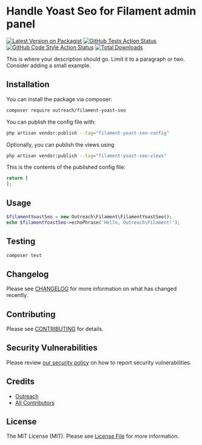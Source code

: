 # Handle Yoast Seo for Filament admin panel

[![Latest Version on Packagist](https://img.shields.io/packagist/v/outreach/filament-yoast-seo.svg?style=flat-square)](https://packagist.org/packages/outreach/filament-yoast-seo)
[![GitHub Tests Action Status](https://img.shields.io/github/actions/workflow/status/outreach/filament-yoast-seo/run-tests.yml?branch=main&label=tests&style=flat-square)](https://github.com/outreach/filament-yoast-seo/actions?query=workflow%3Arun-tests+branch%3Amain)
[![GitHub Code Style Action Status](https://img.shields.io/github/actions/workflow/status/outreach/filament-yoast-seo/fix-php-code-styling.yml?branch=main&label=code%20style&style=flat-square)](https://github.com/outreach/filament-yoast-seo/actions?query=workflow%3A"Fix+PHP+code+styling"+branch%3Amain)
[![Total Downloads](https://img.shields.io/packagist/dt/outreach/filament-yoast-seo.svg?style=flat-square)](https://packagist.org/packages/outreach/filament-yoast-seo)



This is where your description should go. Limit it to a paragraph or two. Consider adding a small example.

## Installation

You can install the package via composer:

```bash
composer require outreach/filament-yoast-seo
```

You can publish the config file with:

```bash
php artisan vendor:publish --tag="filament-yoast-seo-config"
```

Optionally, you can publish the views using

```bash
php artisan vendor:publish --tag="filament-yoast-seo-views"
```

This is the contents of the published config file:

```php
return [
];
```

## Usage

```php
$filamentYoastSeo = new Outreach\Filament\FilamentYoastSeo();
echo $filamentYoastSeo->echoPhrase('Hello, Outreach\Filament!');
```

## Testing

```bash
composer test
```

## Changelog

Please see [CHANGELOG](CHANGELOG.md) for more information on what has changed recently.

## Contributing

Please see [CONTRIBUTING](.github/CONTRIBUTING.md) for details.

## Security Vulnerabilities

Please review [our security policy](../../security/policy) on how to report security vulnerabilities.

## Credits

- [Outreach](https://github.com/ksquaredcoding)
- [All Contributors](../../contributors)

## License

The MIT License (MIT). Please see [License File](LICENSE.md) for more information.
